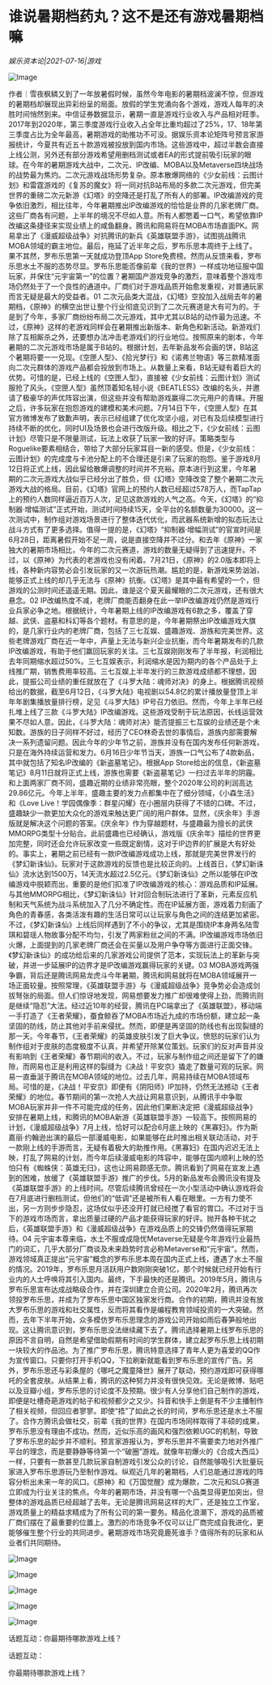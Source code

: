 # 谁说暑期档药丸？这不是还有游戏暑期档嘛

*娱乐资本论|2021-07-16|游戏*

![Image](https://mmbiz.qpic.cn/mmbiz_jpg/jNZszpkibXxib9NshK7Awfu63KBbQqIGaHEm6EfkIHMqgncXfbYODv1mswaScvKNrEHvmhVHxoPX1AAiagASc1MCA/640?wx_fmt=jpeg&tp=webp&wxfrom=5&wx_lazy=1&wx_co=1)

作者｜雪夜枫鳞又到了一年放暑假时候，虽然今年电影的暑期档波澜不惊，但游戏的暑期档却展现出异彩纷呈的局面。放假的学生党涌向各个游戏，游戏人每年的决胜时间悄然到来。中信证券数据显示，暑期一直是游戏行业收入与产品相对旺季。2017年到2020年，第三季度游戏行业收入占全年比重均超过了25%，17、18年第三季度占比为全年最高，暑期游戏的助推功不可没。据娱乐资本论矩阵号预言家游报统计，今夏共有近五十款游戏被投放到国内市场。这些游戏中，超过半数会直接上线公测，另外还有部分游戏希望用删档测试或者EA的形式提前吸引玩家的眼球。在今年的暑期游戏大战中，二次元、IP改编、MOBA以及Metaverse四块战场的战势最为焦灼。二次元游戏战场形势复杂。原本散爆网络的《少女前线：云图计划》和雷霆游戏的《复苏的魔女》将一同对抗B站布局的多款二次元游戏，但完美世界的重磅二次元新游《幻塔》的空降还是打乱了所有人的部署。IP改编游戏的竞争依旧激烈，相比往年，今年暑期推出IP改编游戏的恰恰是业界的几家老牌厂商。这些厂商各有问题，上半年的境况不尽如人意。所有人都憋着一口气，希望依靠IP改编这条捷径来实现业绩上的咸鱼翻身。腾讯和网易将在MOBA市场直面PK。网易拿出了《漫威超级战争》对抗腾讯的新兵《英雄联盟手游》，试图挑战腾讯MOBA领域的霸主地位。最后，拖延了近半年之后，罗布乐思本周终于上线了。果不其然，罗布乐思第一天就成功登顶App Store免费榜。然而从反馈来看，罗布乐思水土不服的态势尽显。罗布乐思能否像前辈《我的世界》一样成功地征服中国玩家，并保住“元宇宙第一”的位置？暑期国产游戏竞争的激烈，意味着整个游戏市场仍然处于了一个良性的通道中。厂商们对于游戏品质开始愈发重视，对普通玩家而言无疑是最大的受益者。01 二次元品类大混战，《幻塔》空投加入战局去年的暑期档，《原神》的横空出世让整个行业彻底见识到了二次元赛道是大有可为的。于是到了今年，多家厂商纷纷布局二次元游戏，其中尤其以B站的动作最为迅速。不过，《原神》这样的老游戏同样会在暑期推出新版本、新角色和新活动。新游戏们除了互相厮杀之外，还要想办法冲击老游戏们的行业地位。按照原来的剧本，今年暑期的二次元游戏市场是属于B站的。根据计划，去年新品发布会画的饼，B站这个暑期将要一一兑现。《空匣人型》、《拾光梦行》和《诺弗兰物语》等三款精准面向二次元群体的游戏产品都会投放到市场上。从数量上来看，B站无疑有着巨大的优势。可惜的是，已经上线的《空匣人型》，直接被《少女前线：云图计划》测试服抢了风头。《空匣人型》虽然顶着知名轻小说《BEATLESS》改编的名头，并邀请了极豪华的声优阵容出演，但这些并没有帮助游戏赢得二次元用户的青睐。开服之后，许多玩家在抱怨游戏的建模和美术问题。7月14日下午，《空匣人型》在其官方微博发布了致歉声明，表示已经组建了优化攻坚小组，对已有及后续模型进行持续不断的优化，同时UI及场景也会进行改版升级。相比之下，《少女前线：云图计划》尽管只是不限量测试，玩法上收获了玩家一致的好评。策略类型与Roguelike要素相结合，带给了大部分玩家耳目一新的感受。但是，《少女前线：云图计划》的完成度与卡池分配上的不合理还是引来了玩家的抱怨。鉴于游戏8月12日将正式上线，因此留给散爆调整的时间并不充裕。原本进行到这里，今年暑期的二次元游戏大战似乎已经分出了胜负，但《幻塔》空降改变了整个暑期二次元游戏大战的格局。目前，《幻塔》官网上的预约人数已经超过578万人，而TapTap上的预约人数同样逼近百万人次，足见这款游戏的人气之高。今天，《幻塔》的“抑制器·增幅测试”正式开始，测试时间持续15天，全平台的名额数量为30000。这一次测试中，制作组对游戏场景进行了整体迭代优化，而武器系统新增的拟态玩法让战斗方式有了更多选择。值得一提的是，《幻塔》“抑制器·增幅测试”的官宣时间是6月28日，距离暑假开始不足一周，说是直接空降并不过分。和去年《原神》一家独大的暑期市场相比，今年的二次元赛道，游戏的数量无疑得到了迅速提升。不过，以《原神》为代表的老游戏也没有闲着。7月21日，《原神》的2.0版本即将上线，各种新内容势必会引发玩家的又一次游玩热潮。尴尬的是，新游戏来势汹汹，能够正式上线的却几乎无法与《原神》抗衡。《幻塔》是其中最有希望的一个，但游戏的公测时间还遥遥无期。因此，谁是这个夏天最耀眼的二次元游戏，还有很大悬念。02 IP改编热度不减，老牌厂商能否翻身在此一举IP改编游戏仍然是游戏行业兵家必争之地。根据统计，今年暑期上线的IP改编游戏有6款之多，覆盖了穿越、武侠、盗墓和科幻等各个题材。有意思的是，今年暑期祭出IP改编游戏大旗的，是几家行业内的老牌厂商，包括了三七互娱、盛趣游戏、游族和完美世界。这些老牌游戏厂商在近一年中，声量上无法与新兴企业抗衡，而今年暑期发布的几款IP改编游戏，有助于他们赢回玩家的关注。三七互娱刚刚发布了半年报，利润相比去年同期缩水超过50%。三七互娱表示，利润缩水是因为期内的各个产品处于上线推广期，销售费用率较高。三七互娱上半年发行的三款游戏成绩都不理想，因此，提振公司业绩的重任就放在了《斗罗大陆：魂师对决》的身上。根据腾讯视频给出的数据，截至6月12日，《斗罗大陆》电视剧以54.8亿的累计播放量登顶上半年年剧集播放量排行榜，足见《斗罗大陆》IP号召力依旧。然而，今年上半年已经扎堆上线了三款《斗罗大陆》IP改编游戏。这些游戏受制于玩法原因，长线运营效果不尽如人意。因此，《斗罗大陆：魂师对决》能否提振三七互娱的业绩还是个未知数。游族的日子同样不好过，经历了CEO林奇去世的事情后，游族内部需要解决一系列遗留问题。因此今年的少年节之前，游族并没有在国内发布任何新游戏，只是在海外持续运营和发力。6月16日少年节当天，游族一口气公布了4款新品，其中就包括了知名IP改编的《新盗墓笔记》。根据App Store给出的信息，《新盗墓笔记》8月11日就将正式上线，游族也需要《新盗墓笔记》一扫过去半年的阴霾。和上面两家厂商不同，盛趣近期的业绩非常亮眼，整个2020年公司的利润高达29.86亿元。今年上半年，盛趣主要的发力点都集中在了细分领域，《小森生活》和《Love Live！学园偶像季：群星闪耀》在小圈层内获得了不错的口碑。不过，盛趣缺少一款更加大众化的游戏来触达更广阔的用户群体。显然，《庆余年》手游版就是解决这个问题的答案。《庆余年》作为穿越题材，与盛趣最为擅长的武侠MMORPG类型十分贴合。此前盛趣也已经确认，游戏版《庆余年》描绘的世界更加完整，同时还会允许玩家改变一些既定剧情，这对于IP边界的扩展是大有好处的。事实上，暑期之前已经有一款IP改编游戏成功上线，那就是完美世界发行的《梦幻新诛仙》。玩家对于这款游戏的反馈也是比较正向的。上线首日，《梦幻新诛仙》流水达到1500万，14天流水超过2.5亿元。《梦幻新诛仙》之所以能够在IP改编游戏中脱颖而出，重要的是他们扣准了IP改编游戏的核心：游戏品质和IP延展。与其他MMORPG相比，《梦幻新诛仙》针对回合制玩法进行了革新，元素反应机制和天气系统为战斗系统加入了几分不确定性。而在IP延展方面，游戏着力刻画了角色的青春感，各类活泼有趣的生活日常可以让玩家与角色之间的连结更加紧密。不过，《梦幻新诛仙》上线后同样遇到了不小的争议，尤其是围绕IP本身两名陆雪琪和碧瑶人物故事分配不均匀，引发了两家粉丝之间的不满。IP改编游戏市场依旧火爆，上面提到的几家老牌厂商还会在买量以及用户争夺等方面进行正面交锋。《梦幻新诛仙》的成功给后来的几家游戏公司提供了范本，实现玩法上的革新与突破，并进一步延展IP的边界才是IP改编游戏赢得玩家的关键。03 MOBA游戏两强争霸，背后还是腾讯网易龙虎斗今年暑期，腾讯和网易就将在MOBA领域展开一场正面较量。按照常理，《英雄联盟手游》与《漫威超级战争》竞争势必会造成剑拔弩张的局面。但人们惊讶地发现，网易想要发力推广却很难使得上劲，而腾讯则是继续“隐忍”大法。经过近10年的经营，腾讯在PC端拿出了《英雄联盟》，移动端一手打造了《王者荣耀》，蚕食鲸吞了MOBA市场近九成的市场份额，建立起一条坚固的防线，防止其他对手前来侵扰。然而，即便是再坚固的防线也有出现裂缝的那一天。今年春节，《王者荣耀》的英雄皮肤引发了巨大争议。愤怒的玩家们认为制作组对于皮肤的态度极度不认真，并希望开除某位策划。玩家们的反对声音并没有影响到《王者荣耀》春节期间的收入。不过，玩家与制作组之间还是留下了的嫌隙，而网易也正是利用这样的裂缝为《决战！平安京》撬走了数量可观的玩家。网易一直垂涎于腾讯在MOBA领域的地位。过去几年，网易持续在MOBA领域布局。可惜的是，《决战！平安京》即便有《阴阳师》IP加持，仍然无法撼动《王者荣耀》的地位。春节期间的第一次抢人大战让网易意识到，从腾讯手中争取MOBA玩家并非一件不可能完成的任务，因此他们果断决定把《漫威超级战争》安排在暑期上线，和腾讯的MOBA新游《英雄联盟手游》一较高下。按照网易的计划，《漫威超级战争》7月上线，恰好可以配合6月底上映的《黑寡妇》。作为斯嘉丽·约翰逊出演的最后一部漫威电影，如果能够在此时推出相关联动活动，对于一款刚上线的手游而言，无疑有着极大的助推作用。《黑寡妇》在国内迟迟无法上映，打乱了网易的计划，而今年后续漫威电影的阵容中，能够在国内顺利上映的恐怕只有《蜘蛛侠：英雄无归》，这也让网易颇感无奈。腾讯看到了网易在宣发上遇到的困难，放缓了《英雄联盟手游》推广的步伐。5月的新品发布会腾讯没有提及《英雄联盟手游》的上线时间。尽管后续腾讯曾经在一次小型活动中确认游戏将会在7月底进行删档测试，但他们的“低调”还是被所有人看在眼里。一方有力使不出，另一方则步步隐忍，这场仗似乎还没开打就已经搅了看官的胃口。不过对于当下的游戏市场而言，拿出质量过硬的产品才能获得玩家的好评。抛开各种干扰之后，《英雄联盟手游》和《漫威超级战争》在游戏品质上的交锋仍然值得玩家期待。04 元宇宙本尊来临，水土不服或成隐忧Metaverse无疑是今年游戏行业最热门的词汇，几乎大部分厂商谈及未来趋势时言必称Metaverse和“元宇宙”。然而，游戏领域真正提出“元宇宙”概念的罗布乐思本周在国内正式上线，遭遇了水土不服的情况。2019年，罗布乐思月活跃用户数刚刚突破1亿，那个时候就已经开始有行业内的人士呼唤将其引入国内。最终，下手最快的还是腾讯。2019年5月，腾讯与罗布乐思宣布达成战略级合作，并在深圳建立合资公司。2020年2月，腾讯再次领投罗布乐思，并成为了罗布乐思中国区独家发行商。合作的初期，腾讯并没有放大罗布乐思的游戏和社交属性，反而将其看作是编程教育领域投资的一大突破。然而，去年下半年开始，众多模仿罗布乐思理念的游戏公司开始如雨后春笋般地出现。这让腾讯意识到，罗布乐思没法继续藏下去了。腾讯选择暑期上线罗布乐思的原因不言自明，自然是希望借助假期有时间的学生群体，建立起罗布乐思上线初期一块较大的作品池。为了推广罗布乐思，腾讯特意选择了青年人更为喜爱的QQ作为宣传窗口。只要你打开手机QQ，下拉刷新就能看到罗布乐思的宣传广告。另外，罗布乐思还与彩条屋的《哪吒之魔童降世》展开了联动，预约游戏即可获得哪吒的全套皮肤。从结果上看，腾讯的这种努力并没有很快见效。无论是微博、贴吧以及豆瓣小组，罗布乐思的讨论度不及预期。很少有人分享他们自己制作的游戏，即便是吐槽奇葩游戏的帖子和视频都少之又少。抖音和快手上倒是有不少主播制作了相关视频，但回应者寥寥。即使“捂”了如此之长的时间，罗布乐思还是水土不服了。合作方腾讯会做社交，前辈《我的世界》在国内市场同样取得了丰硕的成果，罗布乐思没有理由不成功。然而，近似乐高的画风和强烈依赖UGC的机制，导致了罗布乐思的起步并不顺利。预言家游报认为，罗布乐思并不需要卖力地对外推广平台的理念，而是要静静等待第一个“破圈”游戏。就像年初爆火的《合成大西瓜》一样，只要有一款甚至几款玩家自制游戏引发公众的讨论，自然能够吸引大批量玩家进入罗布乐思游玩乃至制作游戏。纵观近几年的暑期档，人们总能通过游戏的阵容分析出未来一年的风口。《原神》和《万国觉醒》成为爆款，二次元和SLG赛道立即成为行业关注的焦点。今年的暑期市场，并没有哪一个品类显得更加突出，但整体的游戏品质已经超越了去年。无论是腾讯网易这样的大厂，还是独立工作室，游戏质量上的精益求精成为了所有公司的第一要务。精品化浪潮下，游戏的品质被厂商们摆在了最重要的位置上。激烈的市场竞争不仅可以让厂商完成自我进化，更能够催生整个行业的共同进步。暑期游戏市场究竟鹿死谁手？值得所有的玩家和从业者们共同期待。

![Image](https://mmbiz.qpic.cn/mmbiz_png/jNZszpkibXxib9NshK7Awfu63KBbQqIGaH0FbyP4HIiay7GmTvRkT2xqwc8x1JiczS1RoUJ5XhkN0EdoqzWliaicGbrQ/640?wx_fmt=png&tp=webp&wxfrom=5&wx_lazy=1&wx_co=1)

![Image](https://mmbiz.qpic.cn/mmbiz_png/jNZszpkibXxib9NshK7Awfu63KBbQqIGaHN04HBKZPh8mnP7UNXENibcibdutOAFftnYwFQd32d3suLbrxicyaM7Y1Q/640?wx_fmt=png&tp=webp&wxfrom=5&wx_lazy=1&wx_co=1)

![Image](https://mmbiz.qpic.cn/mmbiz_png/jNZszpkibXxib9NshK7Awfu63KBbQqIGaHHkibxlh16nxxicoJvHdPYfRuxUwRs3QBRvOZMUF8gM9CTKyPcm0yJbibQ/640?wx_fmt=png&tp=webp&wxfrom=5&wx_lazy=1&wx_co=1)

![Image](https://mmbiz.qpic.cn/mmbiz_png/jNZszpkibXxib9NshK7Awfu63KBbQqIGaHyKhc9H0qagu8AXOAbOkQwFYH8GlBc2gG6ic1sZWf4AIoK7OINEu5P8Q/640?wx_fmt=png&tp=webp&wxfrom=5&wx_lazy=1&wx_co=1)

![Image](https://mmbiz.qpic.cn/mmbiz_png/jNZszpkibXxib9NshK7Awfu63KBbQqIGaH24ChJjBibD2ptwSstvfn68wySc1T5k92HbEa0OE9TV9GxTjKEFAHVBQ/640?wx_fmt=png&tp=webp&wxfrom=5&wx_lazy=1&wx_co=1)

话题互动：你最期待哪款游戏上线？

话题互动：

你最期待哪款游戏上线？

